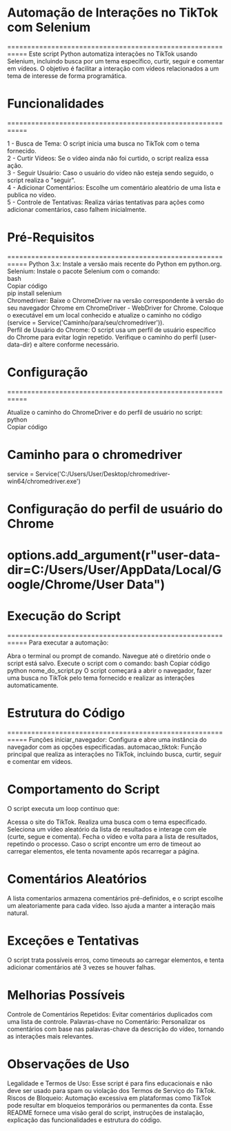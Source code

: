 # Automação de Interações no TikTok com Selenium
===========================================================
Este script Python automatiza interações no TikTok usando Selenium, incluindo busca por um tema específico, curtir, seguir e comentar em vídeos. O objetivo é facilitar a interação com vídeos relacionados a um tema de interesse de forma programática.

# Funcionalidades
===========================================================

1 - Busca de Tema: O script inicia uma busca no TikTok com o tema fornecido.<br>
2 - Curtir Vídeos: Se o vídeo ainda não foi curtido, o script realiza essa ação.<br>
3 - Seguir Usuário: Caso o usuário do vídeo não esteja sendo seguido, o script realiza o "seguir".<br>
4 - Adicionar Comentários: Escolhe um comentário aleatório de uma lista e publica no vídeo.<br>
5 - Controle de Tentativas: Realiza várias tentativas para ações como adicionar comentários, caso falhem inicialmente.<br>

# Pré-Requisitos
===========================================================
Python 3.x: Instale a versão mais recente do Python em python.org.<br>
Selenium: Instale o pacote Selenium com o comando:<br>
bash<br>
Copiar código<br>
pip install selenium<br>
Chromedriver: Baixe o ChromeDriver na versão correspondente à versão do seu navegador Chrome em ChromeDriver - WebDriver for Chrome. Coloque o executável em um local conhecido e atualize o caminho no código (service = Service('Caminho/para/seu/chromedriver')).<br>
Perfil de Usuário do Chrome: O script usa um perfil de usuário específico do Chrome para evitar login repetido. Verifique o caminho do perfil (user-data-dir) e altere conforme necessário.<br>


# Configuração
===========================================================

Atualize o caminho do ChromeDriver e do perfil de usuário no script:<br>
python<br>
Copiar código<br>
# Caminho para o chromedriver<br>
service = Service('C:/Users/User/Desktop/chromedriver-win64/chromedriver.exe')<br>

# Configuração do perfil de usuário do Chrome
options.add_argument(r"user-data-dir=C:/Users/User/AppData/Local/Google/Chrome/User Data")
===========================================================
# Execução do Script
===========================================================
Para executar a automação:

Abra o terminal ou prompt de comando.
Navegue até o diretório onde o script está salvo.
Execute o script com o comando:
bash
Copiar código
python nome_do_script.py
O script começará a abrir o navegador, fazer uma busca no TikTok pelo tema fornecido e realizar as interações automaticamente.

# Estrutura do Código
===========================================================
Funções
iniciar_navegador: Configura e abre uma instância do navegador com as opções especificadas.
automacao_tiktok: Função principal que realiza as interações no TikTok, incluindo busca, curtir, seguir e comentar em vídeos.

# Comportamento do Script
O script executa um loop contínuo que:

Acessa o site do TikTok.
Realiza uma busca com o tema especificado.
Seleciona um vídeo aleatório da lista de resultados e interage com ele (curte, segue e comenta).
Fecha o vídeo e volta para a lista de resultados, repetindo o processo.
Caso o script encontre um erro de timeout ao carregar elementos, ele tenta novamente após recarregar a página.

# Comentários Aleatórios
A lista comentarios armazena comentários pré-definidos, e o script escolhe um aleatoriamente para cada vídeo. Isso ajuda a manter a interação mais natural.

# Exceções e Tentativas
O script trata possíveis erros, como timeouts ao carregar elementos, e tenta adicionar comentários até 3 vezes se houver falhas.

# Melhorias Possíveis
Controle de Comentários Repetidos: Evitar comentários duplicados com uma lista de controle.
Palavras-chave no Comentário: Personalizar os comentários com base nas palavras-chave da descrição do vídeo, tornando as interações mais relevantes.

# Observações de Uso
Legalidade e Termos de Uso: Esse script é para fins educacionais e não deve ser usado para spam ou violação dos Termos de Serviço do TikTok.
Riscos de Bloqueio: Automação excessiva em plataformas como TikTok pode resultar em bloqueios temporários ou permanentes da conta.
Esse README fornece uma visão geral do script, instruções de instalação, explicação das funcionalidades e estrutura do código.